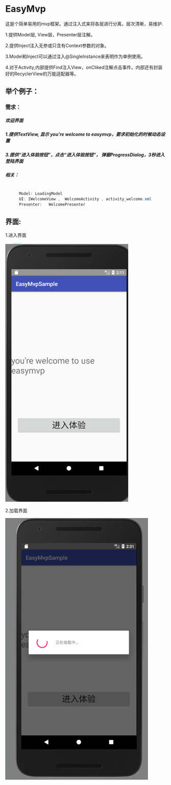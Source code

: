 # EasyMvp 

这是个简单易用的mvp框架。通过注入式来将各层进行分离，层次清晰，易维护.

1.提供Model层, View层，Presenter层注解。

2.提供Inject注入无参或只含有Context参数的对象。

3.Model和Inject可以通过注入@SingleInstance来表明作为单例使用。

4.对于Activity,内部提供Find注入View，onCliked注解点击事件。内部还有封装好的RecyclerView的万能适配器等。


## 举个例子：
### 需求：
#####  欢迎界面 
##### 1.提供TextView, 显示 you're welcome to easymvp，要求初始化的时候动态设置
##### 3.提供“进入体验按钮”，点击“进入体验按钮”， 弹窗ProgressDialog，3秒进入登陆界面
#####  相关： 
```java
     
      Model: LoadingModel
      UI: IWelcomeView ,  WelcomeActivity , activity_welcome.xml
      Presenter:   WelcomePresenter 
```
##### 
 
## 界面:

1.进入界面

![进入界面](https://github.com/Sam474850601/EasyMvpSample/blob/master/part1.png)


2.加载界面

![进入界面](https://github.com/Sam474850601/EasyMvpSample/blob/master/part2.png)


 
 
